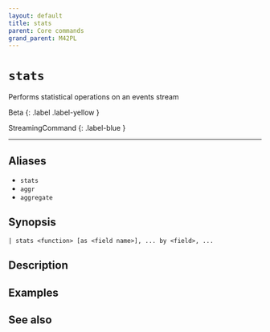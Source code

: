 ```yaml
---
layout: default
title: stats
parent: Core commands
grand_parent: M42PL
---
```


# `stats`

Performs statistical operations on an events stream

Beta
{: .label .label-yellow }

StreamingCommand
{: .label-blue }

---



## Aliases

* `stats`
* `aggr`
* `aggregate`


## Synopsis

```shell
| stats <function> [as <field name>], ... by <field>, ...
```


## Description

## Examples

## See also

